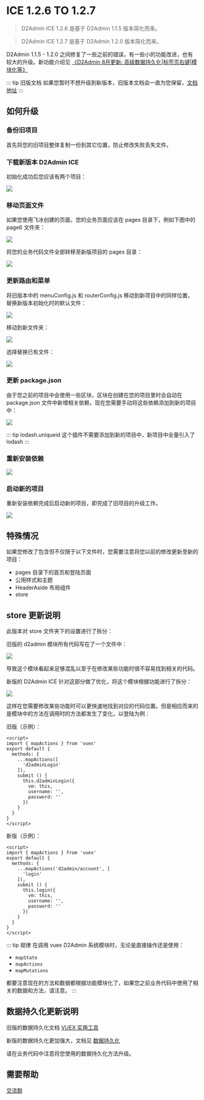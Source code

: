 # ICE 1.2.6 TO 1.2.7

> D2Admin ICE 1.2.6 是基于 D2Admin 1.1.5 版本简化而来。

> D2Admin ICE 1.2.7 是基于 D2Admin 1.2.0 版本简化而来。

D2Admin 1.1.5 - 1.2.0 之间修复了一些之前的错误，有一些小的功能改进，也有较大的升级。新功能介绍见 [《D2Admin 8月更新: 高级数据持久化|标签页右键|模块化等》](https://juejin.im/post/5b7d9640f265da436631a5a7)

::: tip 旧版文档
如果您暂时不想升级到新版本，旧版本文档会一直为您保留，[文档地址](http://app.d3collection.cn/d2-admin-doc/1.1.11/zh/)
:::

## 如何升级

### 备份旧项目

首先将您的旧项目整体复制一份到其它位置，防止修改失败丢失文件。

### 下载新版本 D2Admin ICE

初始化成功后您应该有两个项目：

![](http://fairyever.qiniudn.com/20180826155154.png?imageMogr2/auto-orient/thumbnail/1480x/blur/1x0/quality/100|imageslim)

### 移动页面文件

如果您使用飞冰创建的页面，您的业务页面应该在 pages 目录下，例如下图中的 page6 文件夹：

![](http://fairyever.qiniudn.com/20180826155652.png?imageMogr2/auto-orient/thumbnail/1480x/blur/1x0/quality/100|imageslim)

将您的业务代码文件全部转移至新版项目的 pages 目录：

![](http://fairyever.qiniudn.com/20180826160031.png?imageMogr2/auto-orient/thumbnail/1480x/blur/1x0/quality/100|imageslim)

### 更新路由和菜单

将旧版本中的 menuConfig.js 和 routerConfig.js 移动到新项目中的同样位置，替换新版本初始化时的默认文件：

![](http://fairyever.qiniudn.com/20180826160219.png?imageMogr2/auto-orient/thumbnail/1480x/blur/1x0/quality/100|imageslim)

移动到新文件夹：

![](http://fairyever.qiniudn.com/20180826160642.png?imageMogr2/auto-orient/thumbnail/1480x/blur/1x0/quality/100|imageslim)

选择替换已有文件：

![](http://fairyever.qiniudn.com/20180826160659.png?imageMogr2/auto-orient/thumbnail/1480x/blur/1x0/quality/100|imageslim)

### 更新 package.json

由于您之前的项目中会使用一些区块，区块在创建在您的项目里时会自动在 package.json 文件中新增相关依赖，现在您需要手动将这些依赖添加到新的项目中：

![](http://fairyever.qiniudn.com/20180826161511.png?imageMogr2/auto-orient/thumbnail/1480x/blur/1x0/quality/100|imageslim)

::: tip
lodash.uniqueid 这个插件不需要添加到新的项目中，新项目中全量引入了 lodash
:::

### 重新安装依赖

![](http://fairyever.qiniudn.com/20180826160847.png?imageMogr2/auto-orient/thumbnail/1480x/blur/1x0/quality/100|imageslim)

### 启动新的项目

重新安装依赖完成后启动新的项目，即完成了旧项目的升级工作。

![](http://fairyever.qiniudn.com/20180826162202.png?imageMogr2/auto-orient/thumbnail/1480x/blur/1x0/quality/100|imageslim)

## 特殊情况

如果您修改了包含但不仅限于以下文件时，您需要注意将您以前的修改更新至新的项目：

* pages 目录下的首页和登陆页面
* 公用样式和主题
* HeaderAside 布局组件
* store

## store 更新说明

此版本对 store 文件夹下的设置进行了拆分：

旧版的 d2admin 模块所有代码写在了一个文件中：

![](http://fairyever.qiniudn.com/20180826162820.png?imageMogr2/auto-orient/thumbnail/1480x/blur/1x0/quality/100|imageslim)

导致这个模块看起来足够混乱以至于在修改某些功能时很不容易找到相关的代码。

新版的 D2Admin ICE 针对这部分做了优化，将这个模块根据功能进行了拆分：

![](http://fairyever.qiniudn.com/20180826163056.png?imageMogr2/auto-orient/thumbnail/1480x/blur/1x0/quality/100|imageslim)

这样在您需要修改某些功能时可以更快速地找到对应的代码位置。但是相应而来的是模块中的方法在调用时的方法都发生了变化，以登陆为例：

旧版（示例）：

``` vue {5-14}
<script>
import { mapActions } from 'vuex'
export default {
  methods: {
    ...mapActions([
      'd2adminLogin'
    ]),
    submit () {
      this.d2adminLogin({
        vm: this,
        username: '',
        password: ''
      })
    }
  }
}
</script>
```

新版（示例）：

``` vue {5-14}
<script>
import { mapActions } from 'vuex'
export default {
  methods: {
    ...mapActions('d2admin/account', [
      'login'
    ]),
    submit () {
      this.login({
        vm: this,
        username: '',
        password: ''
      })
    }
  }
}
</script>
```

::: tip 规律
在调用 vuex D2Admin 系统模块时，无论是直接操作还是使用：

* `mapState`
* `mapActions`
* `mapMutations`

都要注意现在的方法和数据都根据功能模块化了，如果您之前业务代码中使用了相关的数据和方法，请注意。
:::

## 数据持久化更新说明

旧版的数据持久化文档 [VUEX 实用工具](http://app.d3collection.cn/d2-admin-doc/1.1.11/zh/plugins/vuex.html)

新版的数据持久化更加强大，文档见 [数据持久化](http://app.d3collection.cn/d2-admin-doc/lastest/zh/sys-db/)

请在业务代码中注意将您使用的数据持久化方法升级。

## 需要帮助

[交流群](/zh/communication-group-chat/)